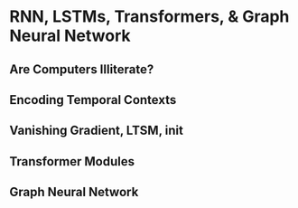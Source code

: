 # RNN, LSTMs, Transformers, & Graph Neural Network

## Are Computers Illiterate?

## Encoding Temporal Contexts

## Vanishing Gradient, LTSM, init

## Transformer Modules

##  Graph Neural Network  